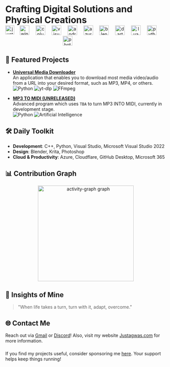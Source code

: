 <h1 align="center" style="display: inline;">Crafting Digital Solutions and Physical Creations</h1>

<div align="center">
  <img align="left" height="28" src="https://komarev.com/ghpvc/?username=Justagwas&abbreviated=true&label=Visitors%20-&color=5ba3ea&style=flat&label=VISITS" alt="justagwas" />
  <img src="https://cdn.jsdelivr.net/gh/devicons/devicon/icons/windows8/windows8-original.svg" height="30" alt="windows8 logo"  />
  <img width="12" />
  <img src="https://skillicons.dev/icons?i=cpp" height="30" alt="cplusplus logo"  />
  <img width="12" />
  <img src="https://skillicons.dev/icons?i=visualstudio" height="30" alt="visualstudio logo"  />
  <img width="12" />
  <img src="https://skillicons.dev/icons?i=androidstudio" height="30" alt="androidstudio logo"  />
  <img width="12" />
  <img src="https://skillicons.dev/icons?i=azure" height="30" alt="azure logo"  />
  <img width="12" />
  <img src="https://skillicons.dev/icons?i=blender" height="30" alt="blender logo"  />
  <img width="12" />
  <img src="https://skillicons.dev/icons?i=dart" height="30" alt="dart logo"  />
  <img width="12" />
  <img src="https://skillicons.dev/icons?i=lua" height="30" alt="lua logo"  />
  <img width="12" />
  <img src="https://skillicons.dev/icons?i=py" height="30" alt="python logo"  />
  <img width="12" />
  <img src="https://cdn.jsdelivr.net/gh/devicons/devicon/icons/photoshop/photoshop-plain.svg" height="30" alt="photoshop logo"  />
  <img width="111" />
</div>

###

<h2 align="left">🌟 Featured Projects</h2>

- **[Universal Media Downloader](https://github.com/Justagwas/UMD)**  
  An application that enables you to download most media video/audio from a URL into your desired format, such as MP3, MP4, or others. 
  ![Python](https://img.shields.io/badge/-Python-yellow?style=flat) ![yt-dlp](https://img.shields.io/badge/-yt--dlp-lightgrey?style=flat) ![FFmpeg](https://img.shields.io/badge/-FFmpeg-green?style=flat)

- **[MP3 TO MIDI (UNRELEASED)](https://github.com/Justagwas)**  
  Advanced program which uses `TBA` to turn MP3 INTO MIDI, currently in development stage.  
  ![Python](https://img.shields.io/badge/-Python-yellow?style=flat) ![Artificial Intelligence](https://img.shields.io/badge/-Artificial_Intelligence-blue?style=flat)

###

<h2 align="left">🛠️ Daily Toolkit</h2>

- **Development**: C++, Python, Visual Studio, Microsoft Visual Studio 2022
- **Design**: Blender, Krita, Photoshop
- **Cloud & Productivity**: Azure, Cloudflare, GitHub Desktop, Microsoft 365

###

<h2 align="left">📊 Contribution Graph</h2>

<div align="center">
  <img src="https://github-readme-activity-graph.vercel.app/graph?username=Justagwas&radius=16&theme=modern-lilac&area=true&order=5&hide_border=false&bg_color=0&hide_title=true" height="300" alt="activity-graph graph"  />
</div>

###

<h2 align="left">💭 Insights of Mine</h2>

> "When life takes a turn, turn with it, adapt, overcome."

###

<h2 align="left">🌐 Contact Me</h2>

Reach out via [Gmail](https://mail.google.com/mail/?view=cm&fs=1&to=contact@justagwas.com) or [Discord](https://discord.com/users/1155879509145440286)! Also, visit my website [Justagwas.com](https://www.justagwas.com) for more information.

###

If you find my projects useful, consider sponsoring me [here](https://buymeacoffee.com/justagwas). Your support helps keep things running!
